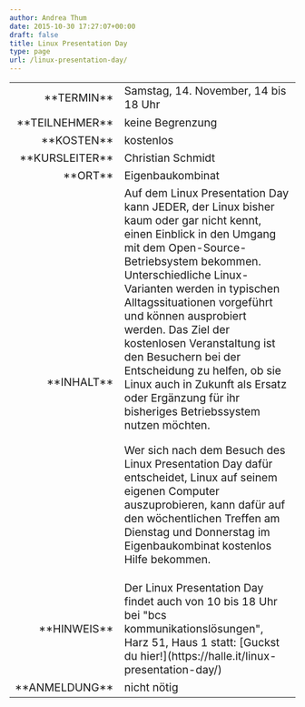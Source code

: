```yaml
---
author: Andrea Thum
date: 2015-10-30 17:27:07+00:00
draft: false
title: Linux Presentation Day
type: page
url: /linux-presentation-day/
---
```


<table >
<tbody style="font-size: 1.2em;" >
<tr >

<td style="width: 20%; text-align: right;" >**TERMIN**
</td>

<td style="text-align: left;" >Samstag, 14. November, 14 bis 18 Uhr

</td>
</tr>
<tr >

<td style="width: 20%; text-align: right;" >**TEILNEHMER**
</td>

<td style="text-align: left;" >keine Begrenzung
</td>
</tr>
<tr >

<td style="width: 20%; text-align: right;" >**KOSTEN**
</td>

<td style="text-align: left;" >kostenlos
</td>
</tr>
<tr >

<td style="width: 20%; text-align: right;" >**KURSLEITER**
</td>

<td style="text-align: left;" >Christian Schmidt
</td>
</tr>
<tr >

<td style="width: 20%; text-align: right;" >**ORT**
</td>

<td style="text-align: left;" >Eigenbaukombinat
</td>
</tr>
<tr >

<td style="width: 20%; text-align: right;" >**INHALT**
</td>

<td style="text-align: left;" >Auf dem Linux Presentation Day kann JEDER, der Linux bisher kaum oder gar nicht kennt, einen Einblick in den Umgang mit dem Open-Source-Betriebsystem bekommen. Unterschiedliche Linux-Varianten werden in typischen Alltagssituationen vorgeführt und können ausprobiert werden. Das Ziel der kostenlosen Veranstaltung ist den Besuchern bei der Entscheidung zu helfen, ob sie Linux auch in Zukunft als Ersatz oder Ergänzung für ihr bisheriges Betriebssystem nutzen möchten.

Wer sich nach dem Besuch des Linux Presentation Day dafür entscheidet, Linux auf seinem eigenen Computer auszuprobieren, kann dafür auf den wöchentlichen Treffen am Dienstag und Donnerstag im Eigenbaukombinat kostenlos Hilfe bekommen.
</td>
</tr>
<tr >

<td style="width: 20%; text-align: right;" >**HINWEIS**
</td>

<td >Der Linux Presentation Day findet auch von 10 bis 18 Uhr bei "bcs kommunikationslösungen", Harz 51, Haus 1 statt: [Guckst du hier!](https://halle.it/linux-presentation-day/)
</td>
</tr>
<tr >

<td style="width: 20%; text-align: right;" >**ANMELDUNG**
</td>

<td style="text-align: left;" >nicht nötig
</td>
</tr>
</tbody>
</table>
